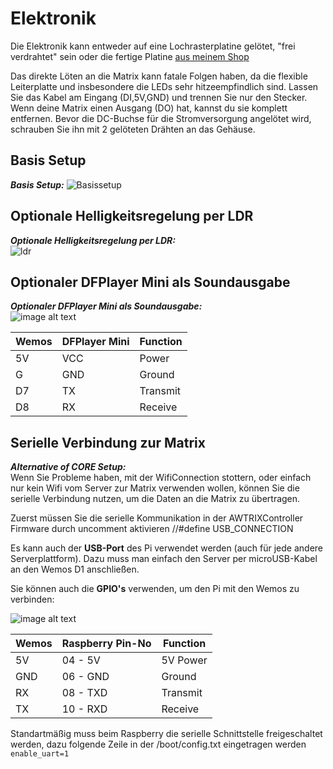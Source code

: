 # **Elektronik**

Die Elektronik kann entweder auf eine Lochrasterplatine gelötet, "frei verdrahtet" sein oder die fertige Platine [aus meinem Shop](https://blueforcer.de/shop/)

Das direkte Löten an die Matrix kann fatale Folgen haben, da die flexible Leiterplatte und insbesondere die LEDs sehr hitzeempfindlich sind. Lassen Sie das Kabel am Eingang (DI,5V,GND) und trennen Sie nur den Stecker. Wenn deine Matrix einen Ausgang (DO) hat, kannst du sie komplett entfernen. Bevor die DC-Buchse für die Stromversorgung angelötet wird, schrauben Sie ihn mit 2 gelöteten Drähten an das Gehäuse.

## Basis Setup

**_Basis Setup:_**
![Basissetup](assets/AWTRIX_Core_Steckplatine.jpg)

## Optionale Helligkeitsregelung per LDR

**_Optionale Helligkeitsregelung per LDR:_**  
![ldr](assets/AWTRIX_LDR_Steckplatine.jpg)

## Optionaler DFPlayer Mini als Soundausgabe

**_Optionaler DFPlayer Mini als Soundausgabe:_**  
![image alt text](assets/AWTRIX_DFMini_Steckplatine.jpg)

| Wemos | DFPlayer Mini | Function |
| ----- | ------------- | -------- |
| 5V    | VCC           | Power    |
| G     | GND           | Ground   |
| D7    | TX            | Transmit |
| D8    | RX            | Receive  |

## Serielle Verbindung zur Matrix

**_Alternative of CORE Setup:_**  
Wenn Sie Probleme haben, mit der WifiConnection stottern, oder einfach nur kein Wifi vom Server zur Matrix verwenden wollen, können Sie die serielle Verbindung nutzen, um die Daten an die Matrix zu übertragen.

Zuerst müssen Sie die serielle Kommunikation in der AWTRIXController Firmware durch uncomment aktivieren //#define USB_CONNECTION

Es kann auch der **USB-Port** des Pi verwendet werden (auch für jede andere Serverplattform). Dazu muss man einfach den Server per microUSB-Kabel an den Wemos D1 anschließen.

Sie können auch die **GPIO's** verwenden, um den Pi mit den Wemos zu verbinden:

![image alt text](assets/AWTRIX_raspi_V2_Steckplatine.jpg)

| Wemos | Raspberry Pin-No | Function |
| ----- | ---------------- | -------- |
| 5V    | 04 - 5V          | 5V Power |
| GND   | 06 - GND         | Ground   |
| RX    | 08 - TXD         | Transmit |
| TX    | 10 - RXD         | Receive  |

Standartmäßig muss beim Raspberry die serielle Schnittstelle freigeschaltet werden, dazu folgende Zeile in der /boot/config.txt eingetragen werden  
`enable_uart=1`
